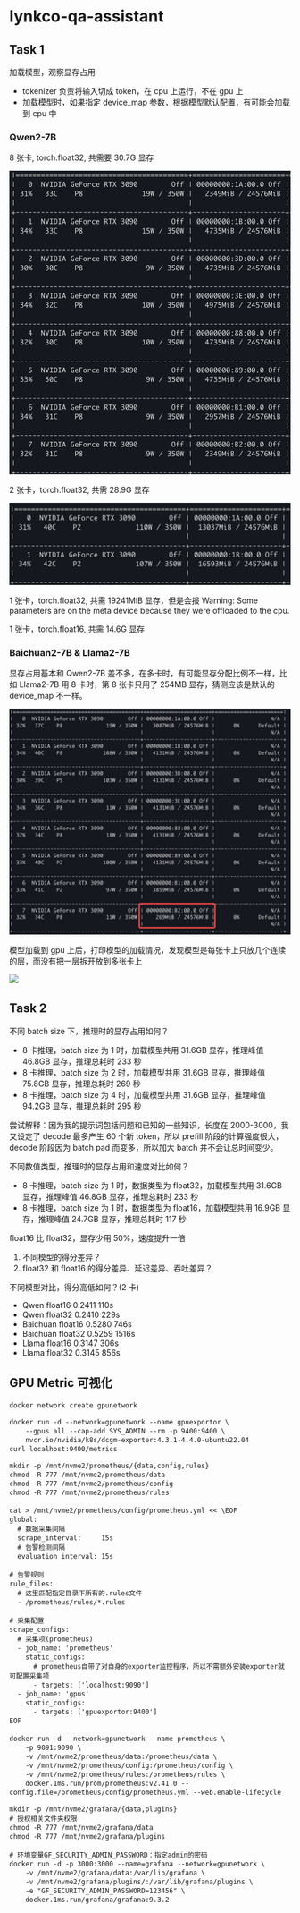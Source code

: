 # lynkco-qa-assistant

## Task 1

加载模型，观察显存占用

- tokenizer 负责将输入切成 token，在 cpu 上运行，不在 gpu 上
- 加载模型时，如果指定 device_map 参数，根据模型默认配置，有可能会加载到 cpu 中

### Qwen2-7B

8 张卡, torch.float32, 共需要 30.7G 显存

![](./images/image_1.png)

2 张卡，torch.float32, 共需 28.9G 显存

![](./images/image_2.png)

1 张卡，torch.float32, 共需 19241MiB 显存，但是会报 Warning: Some parameters are on the meta device because they were offloaded to the cpu.

1 张卡，torch.float16, 共需 14.6G 显存

### Baichuan2-7B & Llama2-7B

显存占用基本和 Qwen2-7B 差不多，在多卡时，有可能显存分配比例不一样，比如 Llama2-7B 用 8 卡时，第 8 张卡只用了 254MB 显存，猜测应该是默认的 device_map 不一样。

![](./images/image_4.png)

模型加载到 gpu 上后，打印模型的加载情况，发现模型是每张卡上只放几个连续的层，而没有把一层拆开放到多张卡上

![](./image/image_5.png)

## Task 2

不同 batch size 下，推理时的显存占用如何？

- 8 卡推理，batch size 为 1 时，加载模型共用 31.6GB 显存，推理峰值 46.8GB 显存，推理总耗时 233 秒
- 8 卡推理，batch size 为 2 时，加载模型共用 31.6GB 显存，推理峰值 75.8GB 显存，推理总耗时 269 秒
- 8 卡推理，batch size 为 4 时，加载模型共用 31.6GB 显存，推理峰值 94.2GB 显存，推理总耗时 295 秒

尝试解释：因为我的提示词包括问题和已知的一些知识，长度在 2000-3000，我又设定了 decode 最多产生 60 个新 token，所以 prefill 阶段的计算强度很大，decode 阶段因为 batch pad 而变多，所以加大 batch 并不会让总时间变少。

不同数值类型，推理时的显存占用和速度对比如何？

- 8 卡推理，batch size 为 1 时，数据类型为 float32，加载模型共用 31.6GB 显存，推理峰值 46.8GB 显存，推理总耗时 233 秒
- 8 卡推理，batch size 为 1 时，数据类型为 float16，加载模型共用 16.9GB 显存，推理峰值 24.7GB 显存，推理总耗时 117 秒

float16 比 float32，显存少用 50%，速度提升一倍

1. 不同模型的得分差异？
2. float32 和 float16 的得分差异、延迟差异、吞吐差异？

不同模型对比，得分高低如何？(2 卡)

- Qwen float16 0.2411 110s
- Qwen float32 0.2410 229s
- Baichuan float16 0.5280 746s
- Baichuan float32 0.5259 1516s
- Llama float16 0.3147 306s
- Llama float32 0.3145 856s

## GPU Metric 可视化

```
docker network create gpunetwork
```

```
docker run -d --network=gpunetwork --name gpuexportor \
    --gpus all --cap-add SYS_ADMIN --rm -p 9400:9400 \
    nvcr.io/nvidia/k8s/dcgm-exporter:4.3.1-4.4.0-ubuntu22.04
curl localhost:9400/metrics
```

```
mkdir -p /mnt/nvme2/prometheus/{data,config,rules}
chmod -R 777 /mnt/nvme2/prometheus/data
chmod -R 777 /mnt/nvme2/prometheus/config
chmod -R 777 /mnt/nvme2/prometheus/rules

cat > /mnt/nvme2/prometheus/config/prometheus.yml << \EOF
global:
  # 数据采集间隔
  scrape_interval:     15s
  # 告警检测间隔
  evaluation_interval: 15s

# 告警规则
rule_files:
  # 这里匹配指定目录下所有的.rules文件
  - /prometheus/rules/*.rules

# 采集配置
scrape_configs:
  # 采集项(prometheus)
  - job_name: 'prometheus'
    static_configs:
      # prometheus自带了对自身的exporter监控程序，所以不需额外安装exporter就可配置采集项
      - targets: ['localhost:9090']
  - job_name: 'gpus'
    static_configs:
      - targets: ['gpuexportor:9400']
EOF

docker run -d --network=gpunetwork --name prometheus \
    -p 9091:9090 \
    -v /mnt/nvme2/prometheus/data:/prometheus/data \
    -v /mnt/nvme2/prometheus/config:/prometheus/config \
    -v /mnt/nvme2/prometheus/rules:/prometheus/rules \
    docker.1ms.run/prom/prometheus:v2.41.0 --config.file=/prometheus/config/prometheus.yml --web.enable-lifecycle
```

```
mkdir -p /mnt/nvme2/grafana/{data,plugins}
# 授权相关文件夹权限
chmod -R 777 /mnt/nvme2/grafana/data
chmod -R 777 /mnt/nvme2/grafana/plugins

# 环境变量GF_SECURITY_ADMIN_PASSWORD：指定admin的密码
docker run -d -p 3000:3000 --name=grafana --network=gpunetwork \
    -v /mnt/nvme2/grafana/data:/var/lib/grafana \
    -v /mnt/nvme2/grafana/plugins/:/var/lib/grafana/plugins \
    -e "GF_SECURITY_ADMIN_PASSWORD=123456" \
    docker.1ms.run/grafana/grafana:9.3.2
```
